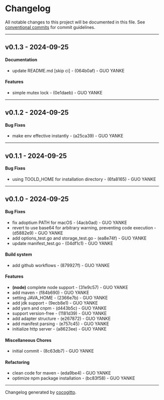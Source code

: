 # Changelog
All notable changes to this project will be documented in this file. See [conventional commits](https://www.conventionalcommits.org/) for commit guidelines.

- - -
## v0.1.3 - 2024-09-25
#### Documentation
- update README.md [skip ci] - (064b0af) - GUO YANKE
#### Features
- simple mutex lock - (0e1daeb) - GUO YANKE

- - -

## v0.1.2 - 2024-09-25
#### Bug Fixes
- make env effective instantly - (a25ca39) - GUO YANKE

- - -

## v0.1.1 - 2024-09-25
#### Bug Fixes
- using TOOLD_HOME for installation directory - (6fa8165) - GUO YANKE

- - -

## v0.1.0 - 2024-09-25
#### Bug Fixes
- fix adoptium PATH for macOS - (4acb0ad) - GUO YANKE
- revert to use base64 for arbitrary warning, preventing code execution - (d5882e9) - GUO YANKE
- add options_test.go and storage_test.go - (ea8e74f) - GUO YANKE
- update manifest_test.go - (04df1c1) - GUO YANKE
#### Build system
- add github workflows - (879927f) - GUO YANKE
#### Features
- **(node)** complete node support - (31e9c57) - GUO YANKE
- add maven - (f84b690) - GUO YANKE
- setting JAVA_HOME - (2366e7b) - GUO YANKE
- add jdk support - (9ecb8e1) - GUO YANKE
- add yarn and cnpm - (d443b5c) - GUO YANKE
- support version-free - (1181d39) - GUO YANKE
- add adapter structure - (e267872) - GUO YANKE
- add manifest parsing - (e757c45) - GUO YANKE
- initialize http server - (a8623ee) - GUO YANKE
#### Miscellaneous Chores
- initial commit - (8c63db7) - GUO YANKE
#### Refactoring
- clean code for maven - (eda9be4) - GUO YANKE
- optimize npm package installation - (bc83f58) - GUO YANKE

- - -

Changelog generated by [cocogitto](https://github.com/cocogitto/cocogitto).